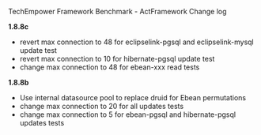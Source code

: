 TechEmpower Framework Benchmark - ActFramework Change log

**1.8.8c**

* revert max connection to 48 for eclipselink-pgsql and eclipselink-mysql update test
* revert max connection to 10 for hibernate-pgsql update test
* change max connection to 48 for ebean-xxx read tests

**1.8.8b**

* Use internal datasource pool to replace druid for Ebean permutations
* change max connection to 20 for all updates tests
* change max connection to 5 for ebean-pgsql and hibernate-pgsql updates tests